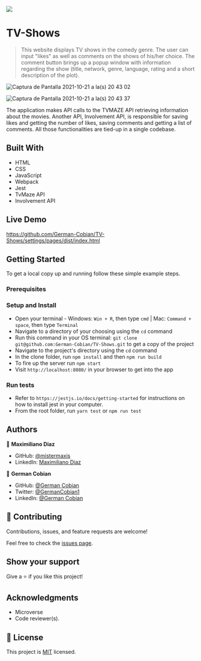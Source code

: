 ![](https://img.shields.io/badge/Microverse-blueviolet)

# TV-Shows

> This website displays TV shows in the comedy genre. The user can input "likes" as well as comments on the shows of his/her choice. The comment button brings up a popup window with information regarding the show (title, network, genre, language, rating and a short description of the plot).

![Captura de Pantalla 2021-10-21 a la(s) 20 43 02](https://user-images.githubusercontent.com/68709712/138390380-d320ee7d-96ef-4da6-ae0f-c80d57251335.png)

![Captura de Pantalla 2021-10-21 a la(s) 20 43 37](https://user-images.githubusercontent.com/68709712/138390483-c7988110-1ef6-42f5-b13d-e88b7f4f16dc.png)

The application makes API calls to the TVMAZE API retrieving information about the movies. Another API, Involvement API, is responsible for saving likes and getting the number of likes, saving comments and getting a list of comments. All those functionalities are tied-up in a single codebase.

## Built With

* HTML
* CSS
* JavaScript
* Webpack
* Jest
* TvMaze API
* Involvement API

## Live Demo

https://github.com/German-Cobian/TV-Shows/settings/pages/dist/index.html

## Getting Started

To get a local copy up and running follow these simple example steps.

### Prerequisites

### Setup and Install

* Open your terminal - Windows: `Win + R`, then type `cmd` | Mac: `Command + space`, then type `Terminal`
* Navigate to a directory of your choosing using the `cd` command
* Run this command in your OS terminal: `git clone git@github.com:German-Cobian/TV-Shows.git` to get a copy of the project
* Navigate to the project's directory using the `cd` command
* In the clone folder, run `npm install` and then `npm run build`
* To fire up the server run `npm start`
* Visit `http://localhost:8080/` in your browser to get into the app

### Run tests

* Refer to `https://jestjs.io/docs/getting-started` for instructions on how to install jest in your computer.
* From the root folder, run `yarn test` or `npm run test`

## Authors

👤 **Maximiliano Diaz**
* GitHub: [@mistermaxis](https://github.com/mistermaxis)
* LinkedIn: [Maximiliano Diaz](https://www.linkedin.com/in/mistermaxis/)

👤 **German Cobian**
* GitHub: [@German Cobian](https://github.com/German-Cobian)
* Twitter: [@GermanCobian1](https://twitter.com/GermanCobian1)
* LinkedIn: [@German Cobian](https://www.linkedin.com/in/german-cobian/)

## 🤝 Contributing

Contributions, issues, and feature requests are welcome!

Feel free to check the [issues page](../../issues/).

## Show your support

Give a ⭐️ if you like this project!

## Acknowledgments

* Microverse
* Code reviewer(s).

## 📝 License

This project is [MIT](https://github.com/German-Cobian/TV-Shows/blob/develop/LICENSE) licensed.
